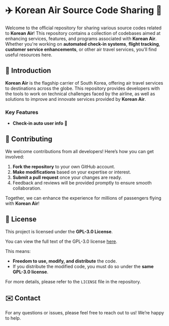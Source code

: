 # ✈️ Korean Air Source Code Sharing 🚀

Welcome to the official repository for sharing various source codes related to **Korean Air**! This repository contains a collection of codebases aimed at enhancing services, features, and programs associated with **Korean Air**. Whether you're working on **automated check-in systems**, **flight tracking**, **customer service enhancements**, or other air travel services, you'll find useful resources here.

## 🌟 Introduction

**Korean Air** is the flagship carrier of South Korea, offering air travel services to destinations across the globe. This repository provides developers with the tools to work on technical challenges faced by the airline, as well as solutions to improve and innovate services provided by **Korean Air**.

### Key Features
- **Check-in auto user info** 🛫
## 🤝 Contributing

We welcome contributions from all developers! Here’s how you can get involved:

1. **Fork the repository** to your own GitHub account.
2. **Make modifications** based on your expertise or interest.
3. **Submit a pull request** once your changes are ready.
4. Feedback and reviews will be provided promptly to ensure smooth collaboration.

Together, we can enhance the experience for millions of passengers flying with **Korean Air**!

## 📝 License

This project is licensed under the **GPL-3.0 License**.

You can view the full text of the GPL-3.0 license [here](https://www.gnu.org/licenses/gpl-3.0.txt).

This means:
- **Freedom to use, modify, and distribute** the code.
- If you distribute the modified code, you must do so under the **same GPL-3.0 license**.

For more details, please refer to the `LICENSE` file in the repository.

## ✉️ Contact

For any questions or issues, please feel free to reach out to us! We’re happy to help.

